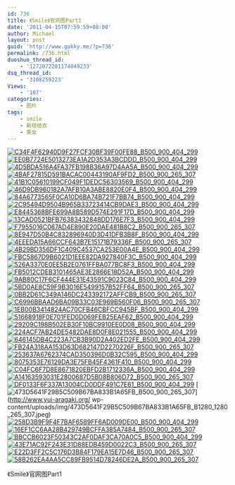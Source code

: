 ```yaml
---
id: 736
title: 《Smile》官网图Part1
date: '2011-04-15T07:59:59+08:00'
author: Michael
layout: post
guid: 'http://www.gakky.me/?p=736'
permalink: /736.html
duoshuo_thread_id:
    - '1272072281174049233'
dsq_thread_id:
    - '3108259223'
Views:
    - '107'
categories:
    - 图片
tags:
    - smile
    - 新垣结衣
    - 美女
---
```


[![C34F4F62940D9F27FCF30BF39F00FE88_B500_900_404_299](http://www.yui-aragaki.org/wp-content/uploads/img/C34F4F62940D9F27FCF30BF39F00FE88_B500_900_404_299.jpeg)](http://www.yui-aragaki.org/wp-content/uploads/img/C34F4F62940D9F27FCF30BF39F00FE88_B1280_1280_404_299.jpeg) [![EE0B7724E5013273EA1A2D353A3BCDDD_B500_900_404_299](http://www.yui-aragaki.org/wp-content/uploads/img/EE0B7724E5013273EA1A2D353A3BCDDD_B500_900_404_299.jpeg)](http://www.yui-aragaki.org/wp-content/uploads/img/EE0B7724E5013273EA1A2D353A3BCDDD_B1280_1280_404_299.jpeg) [![4D5BDA516A4FA37FB198B36A97D4AA5A_B500_900_404_299](http://www.yui-aragaki.org/wp-content/uploads/img/4D5BDA516A4FA37FB198B36A97D4AA5A_B500_900_404_299.jpeg)](http://www.yui-aragaki.org/wp-content/uploads/img/4D5BDA516A4FA37FB198B36A97D4AA5A_B1280_1280_404_299.jpeg) [![4BAF27815D591BACAC00443190AF9FD2_B500_900_265_307](http://www.yui-aragaki.org/wp-content/uploads/img/4BAF27815D591BACAC00443190AF9FD2_B500_900_265_307.jpeg)](http://www.yui-aragaki.org/wp-content/uploads/img/4BAF27815D591BACAC00443190AF9FD2_B1280_1280_265_307.jpeg) [![41B1C05610199CF049F1DEDC56303569_B500_900_404_299](http://www.yui-aragaki.org/wp-content/uploads/img/41B1C05610199CF049F1DEDC56303569_B500_900_404_299.jpeg)](http://www.yui-aragaki.org/wp-content/uploads/img/41B1C05610199CF049F1DEDC56303569_B1280_1280_404_299.jpeg) [![46D9DB960182A7AFB10A3ABE8820E0F4_B500_900_404_299](http://www.yui-aragaki.org/wp-content/uploads/img/46D9DB960182A7AFB10A3ABE8820E0F4_B500_900_404_299.jpeg)](http://www.yui-aragaki.org/wp-content/uploads/img/46D9DB960182A7AFB10A3ABE8820E0F4_B1280_1280_404_299.jpeg) [![84A6773565F0CA10D6BA74B721F7BB74_B500_900_404_299](http://www.yui-aragaki.org/wp-content/uploads/img/84A6773565F0CA10D6BA74B721F7BB74_B500_900_404_299.jpeg)](http://www.yui-aragaki.org/wp-content/uploads/img/84A6773565F0CA10D6BA74B721F7BB74_B1280_1280_404_299.jpeg) [![2C95494D9504B965B33723414CB9DAE3_B500_900_404_299](http://www.yui-aragaki.org/wp-content/uploads/img/2C95494D9504B965B33723414CB9DAE3_B500_900_404_299.jpeg)](http://www.yui-aragaki.org/wp-content/uploads/img/2C95494D9504B965B33723414CB9DAE3_B1280_1280_404_299.jpeg) [![E8445368BFE699A8B589D574E291F17D_B500_900_404_299](http://www.yui-aragaki.org/wp-content/uploads/img/E8445368BFE699A8B589D574E291F17D_B500_900_404_299.jpeg)](http://www.yui-aragaki.org/wp-content/uploads/img/E8445368BFE699A8B589D574E291F17D_B1280_1280_404_299.jpeg) [![13CAD0521BFB76383432848DD176E7F3_B500_900_404_299](http://www.yui-aragaki.org/wp-content/uploads/img/13CAD0521BFB76383432848DD176E7F3_B500_900_404_299.jpeg)](http://www.yui-aragaki.org/wp-content/uploads/img/13CAD0521BFB76383432848DD176E7F3_B1280_1280_404_299.jpeg) [![F7955016C067AD4E890E20DAE481B8C2_B500_900_265_307](http://www.yui-aragaki.org/wp-content/uploads/img/F7955016C067AD4E890E20DAE481B8C2_B500_900_265_307.jpeg)](http://www.yui-aragaki.org/wp-content/uploads/img/F7955016C067AD4E890E20DAE481B8C2_B1280_1280_265_307.jpeg) [![8E947D50B4C832896940D3D41DFB3B8F_B500_900_404_299](http://www.yui-aragaki.org/wp-content/uploads/img/8E947D50B4C832896940D3D41DFB3B8F_B500_900_404_299.jpeg)](http://www.yui-aragaki.org/wp-content/uploads/img/8E947D50B4C832896940D3D41DFB3B8F_B1280_1280_404_299.jpeg) [![4EEEDA15A66CCF643B7E15171B79336F_B500_900_265_307](http://www.yui-aragaki.org/wp-content/uploads/img/4EEEDA15A66CCF643B7E15171B79336F_B500_900_265_307.jpeg)](http://www.yui-aragaki.org/wp-content/uploads/img/4EEEDA15A66CCF643B7E15171B79336F_B1280_1280_265_307.jpeg) [![4B29BD356DF1C409C4537CA253E00A4E_B500_900_404_299](http://www.yui-aragaki.org/wp-content/uploads/img/4B29BD356DF1C409C4537CA253E00A4E_B500_900_404_299.jpeg)](http://www.yui-aragaki.org/wp-content/uploads/img/4B29BD356DF1C409C4537CA253E00A4E_B1280_1280_404_299.jpeg) [![FBC5867D9B6021D1EEE82DA927840F3C_B500_900_404_299](http://www.yui-aragaki.org/wp-content/uploads/img/FBC5867D9B6021D1EEE82DA927840F3C_B500_900_404_299.jpeg)](http://www.yui-aragaki.org/wp-content/uploads/img/FBC5867D9B6021D1EEE82DA927840F3C_B1280_1280_404_299.jpeg) [![526A3370E0EE5B2E0761FFBA077BC8F3_B500_900_404_299](http://www.yui-aragaki.org/wp-content/uploads/img/526A3370E0EE5B2E0761FFBA077BC8F3_B500_900_404_299.jpeg)](http://www.yui-aragaki.org/wp-content/uploads/img/526A3370E0EE5B2E0761FFBA077BC8F3_B1280_1280_404_299.jpeg) [![FB5012CDEB3101465AE3E2866E18D52A_B500_900_404_299](http://www.yui-aragaki.org/wp-content/uploads/img/FB5012CDEB3101465AE3E2866E18D52A_B500_900_404_299.jpeg)](http://www.yui-aragaki.org/wp-content/uploads/img/FB5012CDEB3101465AE3E2866E18D52A_B1280_1280_404_299.jpeg) [![9AB80C17F6CF444E31E43591C9023C84_B500_900_404_299](http://www.yui-aragaki.org/wp-content/uploads/img/9AB80C17F6CF444E31E43591C9023C84_B500_900_404_299.jpeg)](http://www.yui-aragaki.org/wp-content/uploads/img/9AB80C17F6CF444E31E43591C9023C84_B1280_1280_404_299.jpeg) [![5BD0AE8C59F9B3016E5499157B52FF64_B500_900_265_307](http://www.yui-aragaki.org/wp-content/uploads/img/5BD0AE8C59F9B3016E5499157B52FF64_B500_900_265_307.jpeg)](http://www.yui-aragaki.org/wp-content/uploads/img/5BD0AE8C59F9B3016E5499157B52FF64_B1280_1280_265_307.jpeg) [![0BB2D61C349A146DC243392172AFFCB9_B500_900_265_307](http://www.yui-aragaki.org/wp-content/uploads/img/0BB2D61C349A146DC243392172AFFCB9_B500_900_265_307.jpeg)](http://www.yui-aragaki.org/wp-content/uploads/img/0BB2D61C349A146DC243392172AFFCB9_B1280_1280_265_307.jpeg) [![C6996BBAAD6BA09B33C03E969B560F06_B500_900_265_307](http://www.yui-aragaki.org/wp-content/uploads/img/C6996BBAAD6BA09B33C03E969B560F06_B500_900_265_307.jpeg)](http://www.yui-aragaki.org/wp-content/uploads/img/C6996BBAAD6BA09B33C03E969B560F06_B1280_1280_265_307.jpeg) [![1EB00B3414824AC70CFB46CBFCC945BF_B500_900_404_299](http://www.yui-aragaki.org/wp-content/uploads/img/1EB00B3414824AC70CFB46CBFCC945BF_B500_900_404_299.jpeg)](http://www.yui-aragaki.org/wp-content/uploads/img/1EB00B3414824AC70CFB46CBFCC945BF_B1280_1280_404_299.jpeg) [![51668918F0E701FED0D069FEB25EAF62_B500_900_404_299](http://www.yui-aragaki.org/wp-content/uploads/img/51668918F0E701FED0D069FEB25EAF62_B500_900_404_299.jpeg)](http://www.yui-aragaki.org/wp-content/uploads/img/51668918F0E701FED0D069FEB25EAF62_B1280_1280_404_299.jpeg) [![29209C198B502EB30F10BC9910EE0D08_B500_900_404_299](http://www.yui-aragaki.org/wp-content/uploads/img/29209C198B502EB30F10BC9910EE0D08_B500_900_404_299.jpeg)](http://www.yui-aragaki.org/wp-content/uploads/img/29209C198B502EB30F10BC9910EE0D08_B1280_1280_404_299.jpeg) [![224ACF7AB24DE5482DAE8D0F8E021555_B500_900_404_299](http://www.yui-aragaki.org/wp-content/uploads/img/224ACF7AB24DE5482DAE8D0F8E021555_B500_900_404_299.jpeg)](http://www.yui-aragaki.org/wp-content/uploads/img/224ACF7AB24DE5482DAE8D0F8E021555_B1280_1280_404_299.jpeg) [![646145DB4C223A7CB3B90D2A402ED2FE_B500_900_404_299](http://www.yui-aragaki.org/wp-content/uploads/img/646145DB4C223A7CB3B90D2A402ED2FE_B500_900_404_299.jpeg)](http://www.yui-aragaki.org/wp-content/uploads/img/646145DB4C223A7CB3B90D2A402ED2FE_B1280_1280_404_299.jpeg) [![FB24A318AA153D63D682147D2270226F_B500_900_265_307](http://www.yui-aragaki.org/wp-content/uploads/img/FB24A318AA153D63D682147D2270226F_B500_900_265_307.jpeg)](http://www.yui-aragaki.org/wp-content/uploads/img/FB24A318AA153D63D682147D2270226F_B1280_1280_265_307.jpeg) [![253637A6762374CAD350396D0B32C595_B500_900_404_299](http://www.yui-aragaki.org/wp-content/uploads/img/253637A6762374CAD350396D0B32C595_B500_900_404_299.jpeg)](http://www.yui-aragaki.org/wp-content/uploads/img/253637A6762374CAD350396D0B32C595_B1280_1280_404_299.jpeg) [![8075353E76129DA3E75FB45F4361F410_B500_900_404_299](http://www.yui-aragaki.org/wp-content/uploads/img/8075353E76129DA3E75FB45F4361F410_B500_900_404_299.jpeg)](http://www.yui-aragaki.org/wp-content/uploads/img/8075353E76129DA3E75FB45F4361F410_B1280_1280_404_299.jpeg) [![C04FC6F7D8E8671820EBFD2B1712336A_B500_900_404_299](http://www.yui-aragaki.org/wp-content/uploads/img/C04FC6F7D8E8671820EBFD2B1712336A_B500_900_404_299.jpeg)](http://www.yui-aragaki.org/wp-content/uploads/img/C04FC6F7D8E8671820EBFD2B1712336A_B1280_1280_404_299.jpeg) [![A14163593031E2800687D5B08B806D72_B500_900_265_307](http://www.yui-aragaki.org/wp-content/uploads/img/A14163593031E2800687D5B08B806D72_B500_900_265_307.jpeg)](http://www.yui-aragaki.org/wp-content/uploads/img/A14163593031E2800687D5B08B806D72_B1280_1280_265_307.jpeg) [![DF0133F6F337A13004CD0DDF491C7E61_B500_900_404_299](http://www.yui-aragaki.org/wp-content/uploads/img/DF0133F6F337A13004CD0DDF491C7E61_B500_900_404_299.jpeg)](http://www.yui-aragaki.org/wp-content/uploads/img/DF0133F6F337A13004CD0DDF491C7E61_B1280_1280_404_299.jpeg) [![473D5641F29B5C509B67BA833B1A65FB_B500_900_265_307](http://www.yui-aragaki.org/wp-content/uploads/img/473D5641F29B5C509B67BA833B1A65FB_B500_900_265_307.jpeg)](http://www.yui-aragaki.org/
wp-content/uploads/img/473D5641F29B5C509B67BA833B1A65FB_B1280_1280_265_307.jpeg) [![258D3B9F9F4F7BAF6589FF6AD009DE00_B500_900_404_299](http://www.yui-aragaki.org/wp-content/uploads/img/258D3B9F9F4F7BAF6589FF6AD009DE00_B500_900_404_299.jpeg)](http://www.yui-aragaki.org/wp-content/uploads/img/258D3B9F9F4F7BAF6589FF6AD009DE00_B1280_1280_404_299.jpeg) [![16EF1CC6AA28B429749BCFFA385A7484_B500_900_265_307](http://www.yui-aragaki.org/wp-content/uploads/img/16EF1CC6AA28B429749BCFFA385A7484_B500_900_265_307.jpeg)](http://www.yui-aragaki.org/wp-content/uploads/img/16EF1CC6AA28B429749BCFFA385A7484_B1280_1280_265_307.jpeg) [![BBCCB6023F50343C2AF0DAF3CA70A0C5_B500_900_404_299](http://www.yui-aragaki.org/wp-content/uploads/img/BBCCB6023F50343C2AF0DAF3CA70A0C5_B500_900_404_299.jpeg)](http://www.yui-aragaki.org/wp-content/uploads/img/BBCCB6023F50343C2AF0DAF3CA70A0C5_B1280_1280_404_299.jpeg) [![43E71AC92F243E31D88EDB459D0022C3_B500_900_265_307](http://www.yui-aragaki.org/wp-content/uploads/img/43E71AC92F243E31D88EDB459D0022C3_B500_900_265_307.jpeg)](http://www.yui-aragaki.org/wp-content/uploads/img/43E71AC92F243E31D88EDB459D0022C3_B1280_1280_265_307.jpeg) [![E22D3FF2C5C176D3B84F179EA15E7D46_B500_900_265_307](http://www.yui-aragaki.org/wp-content/uploads/img/E22D3FF2C5C176D3B84F179EA15E7D46_B500_900_265_307.jpeg)](http://www.yui-aragaki.org/wp-content/uploads/img/E22D3FF2C5C176D3B84F179EA15E7D46_B1280_1280_265_307.jpeg) [![58B262EA4AA5CC89FB9514D78246DE2A_B500_900_265_307](http://www.yui-aragaki.org/wp-content/uploads/img/58B262EA4AA5CC89FB9514D78246DE2A_B500_900_265_307.jpeg)](http://www.yui-aragaki.org/wp-content/uploads/img/58B262EA4AA5CC89FB9514D78246DE2A_B1280_1280_265_307.jpeg)

《Smile》官网图Part1